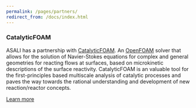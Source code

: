 ```yaml
---
permalink: /pages/partners/
redirect_from: /docs/index.html
---
```


<div class="row">
    <h3 class="text-center">CatalyticFOAM<br></h3>
    <p>ASALI has a partnership with <a href="http://www.catalyticfoam.polimi.it/">CatalyticFOAM</a>. 
        An <a href="https://openfoam.org/">OpenFOAM</a> solver that allows for the solution of Navier-Stokes equations for complex and general 
        geometries for reacting flows at surfaces, based on microkinetic descriptions of the surface reactivity. 
        CatalyticFOAM is an valuable tool for the first-principles based multiscale analysis of catalytic 
        processes and paves the way towards the rational understanding and development of new reaction/reactor 
        concepts.
    </p>
    <p class="text-center">
        <a class="btn btn-primary btn-lg" href="http://www.catalyticfoam.polimi.it/" role="button">Learn more</a>
    </p>
</div>